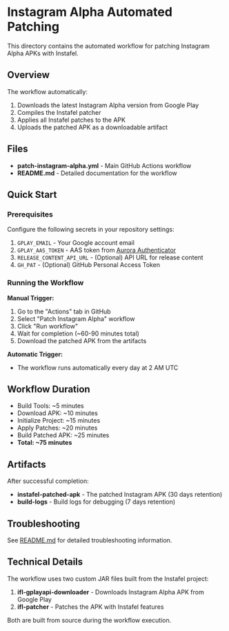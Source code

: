 # Instagram Alpha Automated Patching

This directory contains the automated workflow for patching Instagram Alpha APKs with Instafel.

## Overview

The workflow automatically:
1. Downloads the latest Instagram Alpha version from Google Play
2. Compiles the Instafel patcher
3. Applies all Instafel patches to the APK
4. Uploads the patched APK as a downloadable artifact

## Files

- **patch-instagram-alpha.yml** - Main GitHub Actions workflow
- **README.md** - Detailed documentation for the workflow

## Quick Start

### Prerequisites

Configure the following secrets in your repository settings:

1. `GPLAY_EMAIL` - Your Google account email
2. `GPLAY_AAS_TOKEN` - AAS token from [Aurora Authenticator](https://github.com/whyorean/Authenticator/releases/latest)
3. `RELEASE_CONTENT_API_URL` - (Optional) API URL for release content
4. `GH_PAT` - (Optional) GitHub Personal Access Token

### Running the Workflow

**Manual Trigger:**
1. Go to the "Actions" tab in GitHub
2. Select "Patch Instagram Alpha" workflow
3. Click "Run workflow"
4. Wait for completion (~60-90 minutes total)
5. Download the patched APK from the artifacts

**Automatic Trigger:**
- The workflow runs automatically every day at 2 AM UTC

## Workflow Duration

- Build Tools: ~5 minutes
- Download APK: ~10 minutes
- Initialize Project: ~15 minutes
- Apply Patches: ~20 minutes
- Build Patched APK: ~25 minutes
- **Total: ~75 minutes**

## Artifacts

After successful completion:
- **instafel-patched-apk** - The patched Instagram APK (30 days retention)
- **build-logs** - Build logs for debugging (7 days retention)

## Troubleshooting

See [README.md](README.md) for detailed troubleshooting information.

## Technical Details

The workflow uses two custom JAR files built from the Instafel project:

1. **ifl-gplayapi-downloader** - Downloads Instagram Alpha APK from Google Play
2. **ifl-patcher** - Patches the APK with Instafel features

Both are built from source during the workflow execution.
